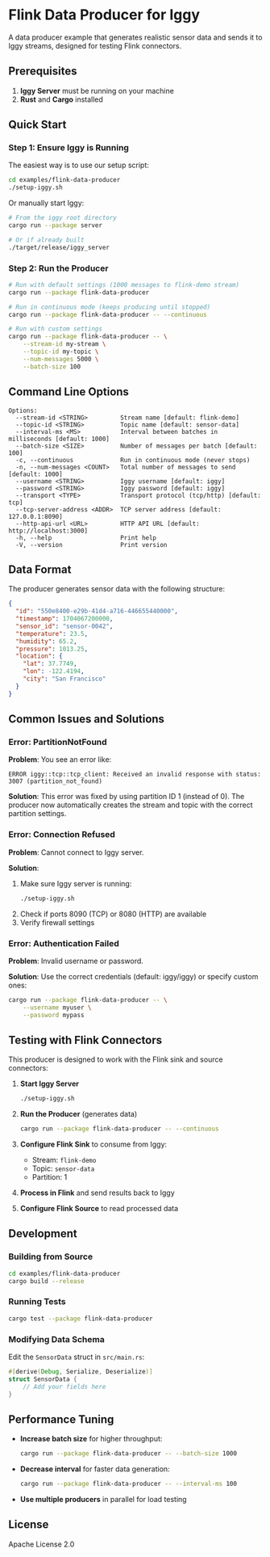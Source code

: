 # Flink Data Producer for Iggy

A data producer example that generates realistic sensor data and sends it to Iggy streams, designed for testing Flink connectors.

## Prerequisites

1. **Iggy Server** must be running on your machine
2. **Rust** and **Cargo** installed

## Quick Start

### Step 1: Ensure Iggy is Running

The easiest way is to use our setup script:

```bash
cd examples/flink-data-producer
./setup-iggy.sh
```

Or manually start Iggy:

```bash
# From the iggy root directory
cargo run --package server

# Or if already built
./target/release/iggy_server
```

### Step 2: Run the Producer

```bash
# Run with default settings (1000 messages to flink-demo stream)
cargo run --package flink-data-producer

# Run in continuous mode (keeps producing until stopped)
cargo run --package flink-data-producer -- --continuous

# Run with custom settings
cargo run --package flink-data-producer -- \
    --stream-id my-stream \
    --topic-id my-topic \
    --num-messages 5000 \
    --batch-size 100
```

## Command Line Options

```
Options:
  --stream-id <STRING>         Stream name [default: flink-demo]
  --topic-id <STRING>          Topic name [default: sensor-data]
  --interval-ms <MS>           Interval between batches in milliseconds [default: 1000]
  --batch-size <SIZE>          Number of messages per batch [default: 100]
  -c, --continuous             Run in continuous mode (never stops)
  -n, --num-messages <COUNT>   Total number of messages to send [default: 1000]
  --username <STRING>          Iggy username [default: iggy]
  --password <STRING>          Iggy password [default: iggy]
  --transport <TYPE>           Transport protocol (tcp/http) [default: tcp]
  --tcp-server-address <ADDR>  TCP server address [default: 127.0.0.1:8090]
  --http-api-url <URL>         HTTP API URL [default: http://localhost:3000]
  -h, --help                   Print help
  -V, --version                Print version
```

## Data Format

The producer generates sensor data with the following structure:

```json
{
  "id": "550e8400-e29b-41d4-a716-446655440000",
  "timestamp": 1704067200000,
  "sensor_id": "sensor-0042",
  "temperature": 23.5,
  "humidity": 65.2,
  "pressure": 1013.25,
  "location": {
    "lat": 37.7749,
    "lon": -122.4194,
    "city": "San Francisco"
  }
}
```

## Common Issues and Solutions

### Error: PartitionNotFound

**Problem**: You see an error like:
```
ERROR iggy::tcp::tcp_client: Received an invalid response with status: 3007 (partition_not_found)
```

**Solution**: This error was fixed by using partition ID 1 (instead of 0). The producer now automatically creates the stream and topic with the correct partition settings.

### Error: Connection Refused

**Problem**: Cannot connect to Iggy server.

**Solution**:
1. Make sure Iggy server is running:
   ```bash
   ./setup-iggy.sh
   ```
2. Check if ports 8090 (TCP) or 8080 (HTTP) are available
3. Verify firewall settings

### Error: Authentication Failed

**Problem**: Invalid username or password.

**Solution**: Use the correct credentials (default: iggy/iggy) or specify custom ones:
```bash
cargo run --package flink-data-producer -- \
    --username myuser \
    --password mypass
```

## Testing with Flink Connectors

This producer is designed to work with the Flink sink and source connectors:

1. **Start Iggy Server**
   ```bash
   ./setup-iggy.sh
   ```

2. **Run the Producer** (generates data)
   ```bash
   cargo run --package flink-data-producer -- --continuous
   ```

3. **Configure Flink Sink** to consume from Iggy:
   - Stream: `flink-demo`
   - Topic: `sensor-data`
   - Partition: 1

4. **Process in Flink** and send results back to Iggy

5. **Configure Flink Source** to read processed data

## Development

### Building from Source

```bash
cd examples/flink-data-producer
cargo build --release
```

### Running Tests

```bash
cargo test --package flink-data-producer
```

### Modifying Data Schema

Edit the `SensorData` struct in `src/main.rs`:

```rust
#[derive(Debug, Serialize, Deserialize)]
struct SensorData {
    // Add your fields here
}
```

## Performance Tuning

- **Increase batch size** for higher throughput:
  ```bash
  cargo run --package flink-data-producer -- --batch-size 1000
  ```

- **Decrease interval** for faster data generation:
  ```bash
  cargo run --package flink-data-producer -- --interval-ms 100
  ```

- **Use multiple producers** in parallel for load testing

## License

Apache License 2.0